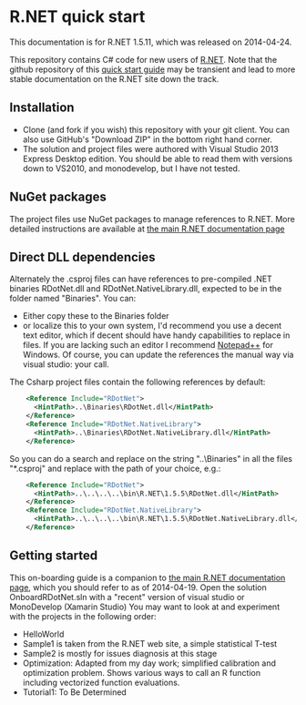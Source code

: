 R.NET quick start
==================

This documentation is for R.NET 1.5.11, which was released on 2014-04-24.

This repository contains C# code for new users of [R.NET](http://rdotnet.codeplex.com). Note that the github repository of this [quick start guide](https://github.com/jmp75/rdotnet-onboarding) may be transient and lead to more stable documentation on the R.NET site down the track.

Installation
-------------

* Clone (and fork if you wish) this repository with your git client. You can also use GitHub's "Download ZIP" in the bottom right hand corner.
* The solution and project files were authored with Visual Studio 2013 Express Desktop edition. You should be able to read them with versions down to VS2010, and monodevelop, but I have not tested.

## NuGet packages

The project files use NuGet packages to manage references to R.NET. More detailed instructions are available at [the main R.NET documentation page](https://rdotnet.codeplex.com/documentation) 

## Direct DLL dependencies

Alternately the .csproj files can have references to pre-compiled .NET binaries RDotNet.dll and RDotNet.NativeLibrary.dll, expected to be in the folder named "Binaries". You can:
* Either copy these to the Binaries folder
* or localize this to your own system, I'd recommend you use a decent text editor, which if decent should have handy capabilities to replace in files. If you are lacking such an editor I recommend [Notepad++](http://notepad-plus-plus.org) for Windows. Of course, you can update the references the manual way via visual studio: your call.

The Csharp project files contain the following references by default:
```xml
    <Reference Include="RDotNet">
      <HintPath>..\Binaries\RDotNet.dll</HintPath>
    </Reference>
    <Reference Include="RDotNet.NativeLibrary">
      <HintPath>..\Binaries\RDotNet.NativeLibrary.dll</HintPath>
    </Reference>
```

So you can do a search and replace on the string "..\Binaries" in all the files "*.csproj" and replace with the path of your choice, e.g.:
```xml
    <Reference Include="RDotNet">
      <HintPath>..\..\..\..\bin\R.NET\1.5.5\RDotNet.dll</HintPath>
    </Reference>
    <Reference Include="RDotNet.NativeLibrary">
      <HintPath>..\..\..\..\bin\R.NET\1.5.5\RDotNet.NativeLibrary.dll</HintPath>
    </Reference>
```

Getting started
-------------

This on-boarding guide is a companion to [the main R.NET documentation page](https://rdotnet.codeplex.com/documentation), which you should refer to as of 2014-04-19.
Open the solution OnboardRDotNet.sln with a "recent" version of visual studio or MonoDevelop (Xamarin Studio)
You may want to look at and experiment with the projects in the following order:
* HelloWorld
* Sample1 is taken from the R.NET web site, a simple statistical T-test
* Sample2 is mostly for issues diagnosis at this stage
* Optimization: Adapted from my day work; simplified calibration and optimization problem. Shows various ways to call an R function including vectorized function evaluations.
* Tutorial1: To Be Determined
